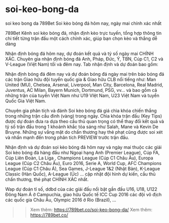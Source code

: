 # soi-keo-bong-da
soi keo bong da
789Bet Soi kèo bóng đá hôm nay, ngày mai chính xác nhất


789Bet Kênh soi kèo bóng đá, nhận định kèo trực tuyến, tổng hợp thông tin chi tiết từng trận đấu một cách chính xác, giúp bạn chọn kèo và thắng dễ dàng

Nhận định bóng đá hôm nay, dự đoán kết quả và tỷ số ngày mai CHÍNH XÁC. Chuyên gia nhận định bóng đá Anh, Pháp, Đức, Ý, TBN, Cúp C1, C2 và V-League (Việt Nam) tối và đêm nay. Tab nhận định và dự đoán bao gồm:

Nhận định bóng đá đêm nay và dự đoán bóng đá ngày mai trên báo bóng đá các trận Giao hữu đội tuyển quốc gia & Giao hữu CLB nổi tiếng như: Man United (MU), Chelsea, Arsenal, Liverpool, Man City, Barcelona, Real Madrid, Juventus, AC Milan, Bayern Munich, Dortmund, PSG, vv… và bao gồm cả những trận của tuyển Việt Nam như U19 VIệt Nam, U23 Việt Nam và tuyển Quốc Gia Việt Nam.

Chuyên gia phân tích và đánh Soi kèo bóng đá giá chìa khóa chiến thắng trong những trận cầu đinh (vàng) trong ngày. Chìa khóa trận đấu (Key Tips) được dự đoán đưa ra dựa theo cầu thủ quan trọng có thể thay đổi kết quả và tỷ số trận đấu trong 1 khoảnh khắc tỏa sáng như Salah, Mane và Kevin De Bruyne. Những sự vắng mặt do chấn thương hay thẻ phạt cũng được soi xét và nhấn mạnh đến trong phân tích PREVIEW trước trận đấu.

Nhận định và dự đoán soi kèo bóng đá hôm nay và ngày mai thuộc các giải Soi kèo bóng đá hàng đầu như Ngoại hạng Anh (Premier League), Cúp FA, Cúp Liên Đoàn, La Liga , Champions League (Cúp C1 Châu Âu), Europa League (Cúp C2 Châu Âu), Euro 2016, Serie A, World Cup, AFC Champions League (Cúp C1 Châu Á), Sea Games, J-League 1&2 (Nhật Bản), K-League Classic (Hàn Quốc), A-League (Úc) ... cập nhật đội hình dự kiến, cầu thủ chấn thương, thẻ phạt CHÍNH XÁC nhất.

Wap dự đoán tỉ số, ddbd của các giải đấu nổi bật gần đấu U16, U18, U122 Đông Nam Á ở Campuchia, giao hữu Quốc tế ICC Cup 2016 các đội vô địch các quốc gia Châu Âu, Olympic 2016 ở Rio (Brazil), ...


>> Xem thêm: https://789bet.co/soi-keo-bong-da/
>> Xem thêm: https://789bet.co/
